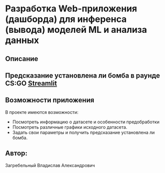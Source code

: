 # Разработка Web-приложения (дашборда) для инференса (вывода) моделей ML и анализа данных
## Описание
Предсказание установлена ли бомба в раунде CS:GO
[Streamlit](https://ml2023-ax2ywvmhfwvggpvthxnhxw.streamlit.app/)
---
## Возможности приложения
В проекте имеются возможности:

- Посмотреть информацию о датасете и особенности предобработки
- Посмотреть различные графики исходного датасета.
- Задать свои параметры и получить предсказание установлена ли бомба.

## Автор:
Загребельный Владислав Александрович